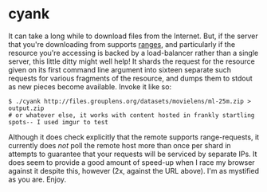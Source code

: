 # cyank

It can take a long while to download files from the Internet. But, if the server that you're downloading from supports [ranges](http-ranges), and particularly if the resource you're accessing is backed by a load-balancer rather than a single server, this little ditty might well help! It shards the request for the resource given on its first command line argument into sixteen separate such requests for various fragments of the resource, and dumps them to stdout as new pieces become available. Invoke it like so:

```
$ ./cyank http://files.grouplens.org/datasets/movielens/ml-25m.zip > output.zip
# or whatever else, it works with content hosted in frankly startling spots-- I used imgur to test
```

Although it does check explicitly that the remote supports range-requests, it currently does _not_ poll the remote host more than once per shard in attempts to guarantee that your requests will be serviced by separate IPs. It does seem to provide a good amount of speed-up when I race my browser against it despite this, however (2x, against the URL above). I'm as mystified as you are. Enjoy.

[http-ranges]: https://developer.mozilla.org/en-US/docs/Web/HTTP/Range_requests
